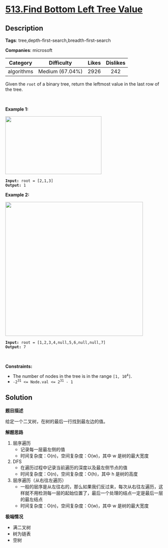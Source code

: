 # [513.Find Bottom Left Tree Value](https://leetcode.com/problems/find-bottom-left-tree-value/description/)

## Description

**Tags**: tree,depth-first-search,breadth-first-search

**Companies**: microsoft

|  Category  |   Difficulty    | Likes | Dislikes |
| :--------: | :-------------: | :---: | :------: |
| algorithms | Medium (67.04%) | 2926  |   242    |

<p>Given the <code>root</code> of a binary tree, return the leftmost value in the last row of the tree.</p>
<p>&nbsp;</p>
<p><strong class="example">Example 1:</strong></p>
<img alt="" src="https://assets.leetcode.com/uploads/2020/12/14/tree1.jpg" style="width: 302px; height: 182px;" />
<pre><code><strong>Input:</strong> root = [2,1,3]
<strong>Output:</strong> 1</code></pre>
<p><strong class="example">Example 2:</strong></p>
<img alt="" src="https://assets.leetcode.com/uploads/2020/12/14/tree2.jpg" style="width: 432px; height: 421px;" />
<pre><code><strong>Input:</strong> root = [1,2,3,4,null,5,6,null,null,7]
<strong>Output:</strong> 7</code></pre>
<p>&nbsp;</p>
<p><strong>Constraints:</strong></p>
<ul>
  <li>The number of nodes in the tree is in the range <code>[1, 10<sup>4</sup>]</code>.</li>
  <li><code>-2<sup>31</sup> &lt;= Node.val &lt;= 2<sup>31</sup> - 1</code></li>
</ul>

## Solution

**题目描述**

给定一个二叉树，在树的最后一行找到最左边的值。

**解题思路**

1. 层序遍历
   - 记录每一层最左侧的值
   - 时间复杂度：O(n)，空间复杂度：O(w)，其中 w 是树的最大宽度
2. DFS
   - 在遍历过程中记录当前遍历的深度以及最左侧节点的值
   - 时间复杂度：O(n)，空间复杂度：O(h)，其中 h 是树的高度
3. 层序遍历（从右往左遍历）
   - 一般的层序是从左往右的，那么如果我们反过来，每次从右往左遍历，这样就不用检测每一层的起始位置了，最后一个处理的结点一定是最后一层的最左结点
   - 时间复杂度：O(n)，空间复杂度：O(w)，其中 w 是树的最大宽度

**极端情况**

- 满二叉树
- 树为链表
- 空树
